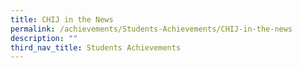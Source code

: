 ```yaml
---
title: CHIJ in the News
permalink: /achievements/Students-Achievements/CHIJ-in-the-news
description: ""
third_nav_title: Students Achievements
---
```

